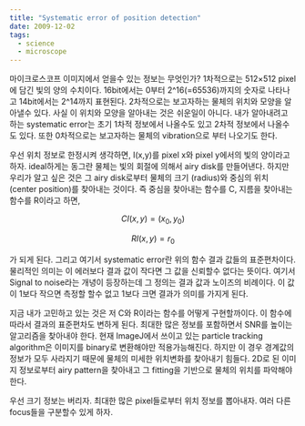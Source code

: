 ```yaml
---
title: "Systematic error of position detection"
date: 2009-12-02
tags: 
  - science
  - microscope
---
```


마이크로스코프 이미지에서 얻을수 있는 정보는 무엇인가? 1차적으로는 512×512 pixel에 담긴 빛의 양의 수치이다. 16bit에서는 0부터 2^16(=65536)까지의 숫자로 나타나고 14bit에서는 2^14까지 표현된다. 2차적으로는 보고자하는 물체의 위치와 모양을 알아낼수 있다. 사실 이 위치와 모양을 알아내는 것은 쉬운일이 아니다. 내가 알아내려고 하는 systematic error는 초기 1차적 정보에서 나올수도 있고 2차적 정보에서 나올수도 있다. 또한 0차적으로는 보고자하는 물체의 vibration으로 부터 나오기도 한다.

우선 위치 정보로 한정시켜 생각하면, I(x,y)를 pixel x와 pixel y에서의 빛의 양이라고 하자. ideal하게는 동그란 물체는 빛의 회절에 의해서 airy disk를 만들어낸다. 하지만 우리가 알고 싶은 것은 그 airy disk로부터 물체의 크기 (radius)와 중심의 위치 (center position)를 찾아내는 것이다. 즉 중심을 찾아내는 함수를 C, 지름을 찾아내는 함수를 R이라고 하면,

$$ C{I(x,y)} = (x_0, y_0) $$

$$ R{I(x,y)} = r_0 $$

가 되게 된다. 그리고 여기서 systematic error란 위의 함수 결과 값들의 표준편차이다. 물리적인 의미는 이 에러보다 결과 값이 작다면 그 값을 신뢰할수 없다는 뜻이다. 여기서 Signal to noise라는 개녕이 등장하는데 그 정의는 결과 값과 노이즈의 비례이다. 이 값이 1보다 작으면 측정할 할수 없고 1보다 크면 결과가 의미를 가지게 된다.

지금 내가 고민하고 있는 것은 저 C와 R이라는 함수를 어떻게 구현할까이다. 이 함수에 따라서 결과의 표준편차도 변하게 된다. 최대한 많은 정보를 포함하면서 SNR를 높이는 알고리즘을 찾아내야 한다. 현재 ImageJ에서 쓰이고 있는 particle tracking algorithm은 이미지를 binary로 변환해야만 적용가능해진다. 하지만 이 경우 경계값의 정보가 모두 사라지기 때문에 물체의 미세한 위치변화를 찾아내기 힘들다. 2D로 된 이미지 정보로부터 airy pattern을 찾아내고 그 fitting을 기반으로 물체의 위치를 파악해야 한다.

우선 크기 정보는 버리자.
최대한 많은 pixel들로부터 위치 정보를 뽑아내자.
여러 다른 focus들을 구분할수 있게 하자.
